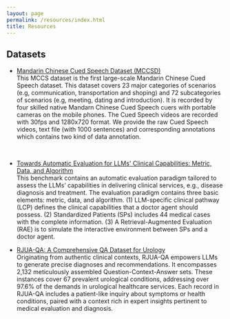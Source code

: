 ```yaml
---
layout: page
permalink: /resources/index.html
title: Resources
---
```


## Datasets
- [Mandarin Chinese Cued Speech Dataset (MCCSD)](https://mccs2023.github.io)
<br>This MCCS dataset is the first large-scale Mandarin Chinese Cued Speech dataset. This dataset covers 23 major categories of scenarios (e.g, communication, transportation and shoping) and 72 subcategories of scenarios (e.g, meeting, dating and introduction). It is recorded by four skilled native Mandarn Chinese Cued Speech cuers with portable cameras on the mobile phones. The Cued Speech videos are recorded with 30fps and 1280x720 format. We provide the raw Cued Speech videos, text file (with 1000 sentences) and corresponding annotations which contains two kind of data annotation.
<br>

- [Towards Automatic Evaluation for LLMs' Clinical Capabilities: Metric, Data, and Algorithm](https://github.com/Alipay-Med/SPs_benchmark/tree/main)
<br>This benchmark contains an automatic evaluation paradigm tailored to assess the LLMs’ capabilities in delivering clinical services, e.g., disease diagnosis and treatment. The evaluation paradigm contains three basic elements: metric, data,
and algorithm. (1) LLM-specific clinical pathway (LCP) defines the clinical capabilities that a doctor agent should possess. (2) Standardized Patients (SPs) includes 44 medical cases with the complete information. (3) A Retrieval-Augmented Evaluation
(RAE) is to simulate the interactive environment between SPs and a doctor agent.

- [RJUA-QA: A Comprehensive QA Dataset for Urology](https://github.com/alipay/RJU_Ant_QA)
<br>Originating from authentic clinical contexts, RJUA-QA empowers LLMs to generate precise diagnoses and recommendations. It encompasses 2,132 meticulously assembled Question-Context-Answer sets. These instances cover 67 prevalent urological conditions, addressing over 97.6\% of the demands in urological healthcare services. Each record in RJUA-QA includes a patient-like inquiry about symptoms or health conditions, paired with a context rich in expert insights pertinent to medical evaluation and diagnosis.
<br>


